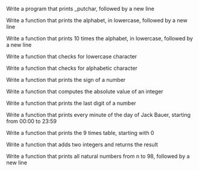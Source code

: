 Write a program that prints _putchar, followed by a new line

Write a function that prints the alphabet, in lowercase, followed by a new line

Write a function that prints 10 times the alphabet, in lowercase, followed by a new line

Write a function that checks for lowercase character

Write a function that checks for alphabetic character

Write a function that prints the sign of a number

Write a function that computes the absolute value of an integer

Write a function that prints the last digit of a number

Write a function that prints every minute of the day of Jack Bauer, starting from 00:00 to 23:59


Write a function that prints the 9 times table, starting with 0

Write a function that adds two integers and returns the result

Write a function that prints all natural numbers from n to 98, followed by a new line
